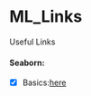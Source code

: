 # ML_Links
Useful Links

#### Seaborn: 
- [x] Basics:[here](https://sites.google.com/site/ownscratchpad/datascience/seaborn)
